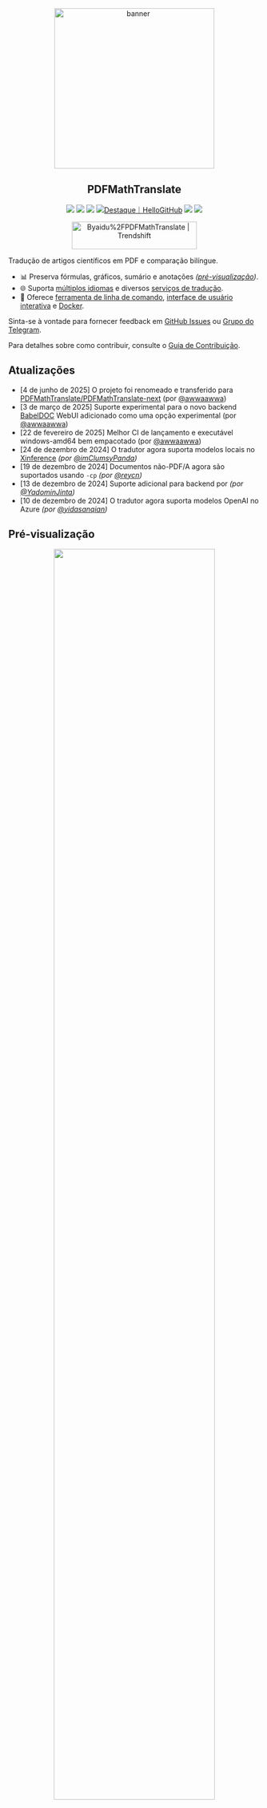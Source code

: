 <div align="center">

<img src="./docs/images/banner.png" width="320px"  alt="banner"/>

<h2 id="título">PDFMathTranslate</h2>

<p>

<!-- PyPI -->
  <a href="https://pypi.org/project/pdf2zh-next/">
    <img src="https://img.shields.io/pypi/v/pdf2zh-next"></a>
  <a href="https://pepy.tech/projects/pdf2zh-next">
    <img src="https://static.pepy.tech/badge/pdf2zh-next"></a>
  <a href="https://hub.docker.com/repository/docker/awwaawwa/pdfmathtranslate-next/tags">
    <img src="https://img.shields.io/docker/pulls/awwaawwa/pdfmathtranslate-next"></a>
  <a href="https://hellogithub.com/repository/8ec2cfd3ef744762bf531232fa32bc47" target="_blank"><img src="https://api.hellogithub.com/v1/widgets/recommend.svg?rid=8ec2cfd3ef744762bf531232fa32bc47&claim_uid=JQ0yfeBNjaTuqDU&theme=small" alt="Destaque｜HelloGitHub" /></a>


<a href="https://t.me/+Z9_SgnxmsmA5NzBl">
    <img src="https://img.shields.io/badge/Telegram-2CA5E0?style=flat-squeare&logo=telegram&logoColor=white"></a>

<!-- Licença -->
  <a href="./LICENSE">
    <img src="https://img.shields.io/github/license/PDFMathTranslate/PDFMathTranslate-next"></a>
</p>

<a href="https://trendshift.io/repositories/12424" target="_blank"><img src="https://trendshift.io/api/badge/repositories/12424" alt="Byaidu%2FPDFMathTranslate | Trendshift" style="width: 250px; height: 55px;" width="250" height="55"/></a>

</div>

Tradução de artigos científicos em PDF e comparação bilíngue.

- 📊 Preserva fórmulas, gráficos, sumário e anotações _([pré-visualização](#preview))_.
- 🌐 Suporta [múltiplos idiomas](https://pdf2zh-next.com/supported_languages.html) e diversos [serviços de tradução](https://pdf2zh-next.com/advanced/Documentation-of-Translation-Services.html).
- 🤖 Oferece [ferramenta de linha de comando](https://pdf2zh-next.com/getting-started/USAGE_commandline.html), [interface de usuário interativa](https://pdf2zh-next.com/getting-started/USAGE_webui.html) e [Docker](https://pdf2zh-next.com/getting-started/INSTALLATION_docker.html).

Sinta-se à vontade para fornecer feedback em [GitHub Issues](https://github.com/PDFMathTranslate/PDFMathTranslate-next/issues) ou [Grupo do Telegram](https://t.me/+Z9_SgnxmsmA5NzBl).

Para detalhes sobre como contribuir, consulte o [Guia de Contribuição](https://pdf2zh-next.com/community/Contribution-Guide.html).

<h2 id="updates">Atualizações</h2>

- [4 de junho de 2025] O projeto foi renomeado e transferido para [PDFMathTranslate/PDFMathTranslate-next](https://github.com/PDFMathTranslate/PDFMathTranslate-next) (por [@awwaawwa](https://github.com/awwaawwa))
- [3 de março de 2025] Suporte experimental para o novo backend [BabelDOC](https://github.com/funstory-ai/BabelDOC) WebUI adicionado como uma opção experimental (por [@awwaawwa](https://github.com/awwaawwa))
- [22 de fevereiro de 2025] Melhor CI de lançamento e executável windows-amd64 bem empacotado (por [@awwaawwa](https://github.com/awwaawwa))
- [24 de dezembro de 2024] O tradutor agora suporta modelos locais no [Xinference](https://github.com/xorbitsai/inference) _(por [@imClumsyPanda](https://github.com/imClumsyPanda))_
- [19 de dezembro de 2024] Documentos não-PDF/A agora são suportados usando `-cp` _(por [@reycn](https://github.com/reycn))_
- [13 de dezembro de 2024] Suporte adicional para backend por _(por [@YadominJinta](https://github.com/YadominJinta))_
- [10 de dezembro de 2024] O tradutor agora suporta modelos OpenAI no Azure _(por [@yidasanqian](https://github.com/yidasanqian))_

<h2 id="preview">Pré-visualização</h2>

<div align="center">
<!-- <img src="./docs/images/preview.gif" width="80%"  alt="preview"/> -->


<img src="https://s.immersivetranslate.com/assets/r2-uploads/images/babeldoc-preview.png" width="80%"/>
</div>

<h2 id="demo">Serviço Online 🌟</h2>

> [!NOTE]
>
> pdf2zh 2.0 atualmente não oferece uma demonstração online

Você pode experimentar nosso aplicativo usando qualquer uma das seguintes demonstrações:

- [Serviço público gratuito v1.x](https://pdf2zh.com/) online sem instalação _(recomendado)_.
- [Immersive Translate - BabelDOC](https://app.immersivetranslate.com/babel-doc/) 1000 páginas gratuitas por mês. _(recomendado)_

<!-- - [Demonstração hospedada no HuggingFace](https://huggingface.co/spaces/reycn/PDFMathTranslate-Docker)
- [Demonstração hospedada no ModelScope](https://www.modelscope.cn/studios/AI-ModelScope/PDFMathTranslate) sem instalação. -->

Observe que os recursos computacionais da demonstração são limitados, portanto, evite abusar deles.

<h2 id="install">Instalação e Uso</h2>

### Instalação

1. [**Windows EXE**](https://pdf2zh-next.com/getting-started/INSTALLATION_winexe.html) <small>Recomendado para Windows</small>  
2. [**Docker**](https://pdf2zh-next.com/getting-started/INSTALLATION_docker.html) <small>Recomendado para Linux</small>  
3. [**uv** (um gerenciador de pacotes Python)](https://pdf2zh-next.com/getting-started/INSTALLATION_uv.html) <small>Recomendado para macOS</small>

---

### Uso

1. [Usando **WebUI**](https://pdf2zh-next.com/getting-started/USAGE_webui.html)
2. [Usando **Plugin do Zotero**](https://github.com/guaguastandup/zotero-pdf2zh) (Programa de terceiros)
3. [Usando **Linha de comando**](https://pdf2zh-next.com/getting-started/USAGE_commandline.html)

Para diferentes casos de uso, fornecemos métodos distintos para usar nosso programa. Confira [esta página](./getting-started/getting-started.md) para mais informações.

<h2 id="uso">Opções avançadas</h2>

Para explicações detalhadas, consulte nosso documento sobre [Uso avançado](https://pdf2zh-next.com/advanced/advanced.html) para uma lista completa de cada opção.

<h2 id="desenvolvimento-secundario">Desenvolvimento secundário (APIs)</h2>

> [!NOTE]
>
> Atualmente, nenhuma documentação relevante é fornecida. Ela será complementada posteriormente. Por favor, aguarde pacientemente.

<!-- Para aplicações downstream, consulte nosso documento sobre [Detalhes da API](./docs/APIS.md) para obter mais informações sobre:

- [API Python](./docs/APIS.md#api-python), como usar o programa em outros programas Python
- [API HTTP](./docs/APIS.md#api-http), como se comunicar com um servidor com o programa instalado -->

<h2 id="codigoidioma">Código do idioma</h2>

Se você não sabe qual código usar para traduzir para o idioma que precisa, confira [esta documentação](https://pdf2zh-next.com/advanced/Language-Codes.html)

<!-- 
<h2 id="tarefas">TAREFAS</h2>

- [ ] Analisar layout com modelos baseados em DocLayNet, [PaddleX](https://github.com/PaddlePaddle/PaddleX/blob/17cc27ac3842e7880ca4aad92358d3ef8555429a/paddlex/repo_apis/PaddleDetection_api/object_det/official_categories.py#L81), [PaperMage](https://github.com/allenai/papermage/blob/9cd4bb48cbedab45d0f7a455711438f1632abebe/README.md?plain=1#L102), [SAM2](https://github.com/facebookresearch/sam2)

- [ ] Corrigir rotação de página, índice, formato de listas

- [ ] Corrigir fórmula de pixel em artigos antigos

- [ ] Tentativa assíncrona com exceção para KeyboardInterrupt

- [ ] Algoritmo de Knuth–Plass para idiomas ocidentais

- [ ] Suporte a arquivos não-PDF/A

- [ ] Plugins para [Zotero](https://github.com/zotero/zotero) e [Obsidian](https://github.com/obsidianmd/obsidian-releases) -->

<h2 id="reconhecimento">Reconhecimentos</h2>

- [Immersive Translation](https://immersivetranslate.com) patrocina mensalmente códigos de resgate para assinatura Pro para contribuidores ativos deste projeto, veja os detalhes em: [CONTRIBUTOR_REWARD.md](https://github.com/funstory-ai/BabelDOC/blob/main/docs/CONTRIBUTOR_REWARD.md)

- Versão 1.x: [Byaidu/PDFMathTranslate](https://github.com/Byaidu/PDFMathTranslate)


- Novo backend: [BabelDOC](https://github.com/funstory-ai/BabelDOC)

- Fusão de documentos: [PyMuPDF](https://github.com/pymupdf/PyMuPDF)

- Análise de documentos: [Pdfminer.six](https://github.com/pdfminer/pdfminer.six)

- Extração de documentos: [MinerU](https://github.com/opendatalab/MinerU)

- Pré-visualização de documentos: [Gradio PDF](https://github.com/freddyaboulton/gradio-pdf)

- Tradução multi-thread: [MathTranslate](https://github.com/SUSYUSTC/MathTranslate)

- Análise de layout: [DocLayout-YOLO](https://github.com/opendatalab/DocLayout-YOLO)

- Padrão de documento: [PDF Explained](https://zxyle.github.io/PDF-Explained/), [PDF Cheat Sheets](https://pdfa.org/resource/pdf-cheat-sheets/)

- Fonte multilíngue: [Go Noto Universal](https://github.com/satbyy/go-noto-universal)

- [Asynchronize](https://github.com/multimeric/Asynchronize/tree/master?tab=readme-ov-file)

- [Registro rico com multiprocessamento](https://github.com/SebastianGrans/Rich-multiprocess-logging/tree/main)

<h2 id="conduct">Antes de enviar seu código</h2>

Agradecemos a participação ativa dos contribuidores para tornar o pdf2zh melhor. Antes de enviar seu código, por favor consulte nosso [Código de Conduta](https://pdf2zh-next.com/community/CODE_OF_CONDUCT.html) e [Guia de Contribuição](https://pdf2zh-next.com/community/Contribution-Guide.html).

<h2 id="contrib">Contribuidores</h2>

<a href="https://github.com/PDFMathTranslate/PDFMathTranslate-next/graphs/contributors">
  <img src="https://opencollective.com/PDFMathTranslate/contributors.svg?width=890&button=false" />
</a>

![Alt](https://repobeats.axiom.co/api/embed/45529651750579e099960950f757449a410477ad.svg "Repobeats analytics image")

<h2 id="star_hist">Histórico de Estrelas</h2>

<a href="https://star-history.com/#PDFMathTranslate/PDFMathTranslate-next&Date">
 <picture>
   <source media="(prefers-color-scheme: dark)" srcset="https://api.star-history.com/svg?repos=PDFMathTranslate/PDFMathTranslate-next&type=Date&theme=dark" />
   <source media="(prefers-color-scheme: light)" srcset="https://api.star-history.com/svg?repos=PDFMathTranslate/PDFMathTranslate-next&type=Date" />
   <img alt="Gráfico de Histórico de Estrelas" src="https://api.star-history.com/svg?repos=PDFMathTranslate/PDFMathTranslate-next&type=Date"/>
 </picture>
</a>

<div align="right"> 
<h6><small>Parte do conteúdo desta página foi traduzida pelo GPT e pode conter erros.</small></h6>